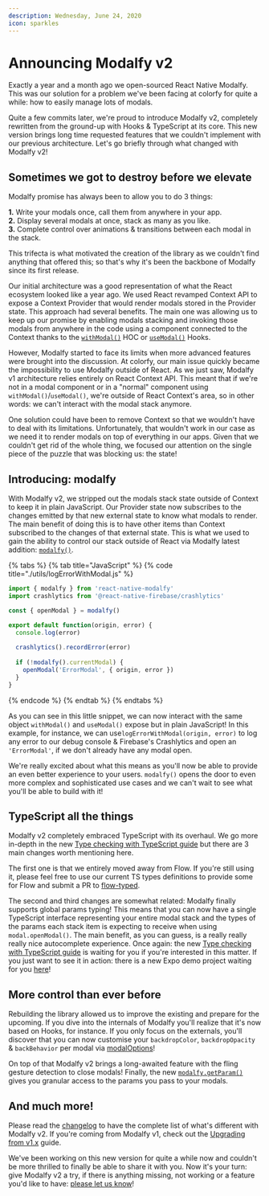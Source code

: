 ```yaml
---
description: Wednesday, June 24, 2020
icon: sparkles
---
```


# Announcing Modalfy v2

Exactly a year and a month ago we open-sourced React Native Modalfy. This was our solution for a problem we've been facing at colorfy for quite a while: how to easily manage lots of modals.

Quite a few commits later, we're proud to introduce Modalfy v2, completely rewritten from the ground-up with Hooks & TypeScript at its core. This new version brings long time requested features that we couldn't implement with our previous architecture. Let's go briefly through what changed with Modalfy v2!

## Sometimes we got to destroy before we elevate

Modalfy promise has always been to allow you to do 3 things:

**1.** Write your modals once, call them from anywhere in your app.\
**2.** Display several modals at once, stack as many as you like.\
**3.** Complete control over animations & transitions between each modal in the stack.

This trifecta is what motivated the creation of the library as we couldn't find anything that offered this; so that's why it's been the backbone of Modalfy since its first release.

Our initial architecture was a good representation of what the React ecosystem looked like a year ago. We used React revamped Context API to expose a Context Provider that would render modals stored in the Provider state. This approach had several benefits. The main one was allowing us to keep up our promise by enabling modals stacking and invoking those modals from anywhere in the code using a component connected to the Context thanks to the [`withModal()`](../api/withmodal.md) HOC or [`useModal()`](../api/usemodal.md) Hooks.

However, Modalfy started to face its limits when more advanced features were brought into the discussion. At colorfy, our main issue quickly became the impossibility to use Modalfy outside of React. As we just saw, Modalfy v1 architecture relies entirely on React Context API. This meant that if we're not in a modal component or in a "normal" component using `withModal()`/`useModal()`, we're outside of React Context's area, so in other words: we can't interact with the modal stack anymore.

One solution could have been to remove Context so that we wouldn't have to deal with its limitations. Unfortunately,  that wouldn't work in our case as we need it to render modals on top of everything in our apps. Given that we couldn't get rid of the whole thing, we focused our attention on the single piece of the puzzle that was blocking us: the state!

## Introducing: modalfy

With Modalfy v2, we stripped out the modals stack state outside of Context to keep it in plain JavaScript. Our Provider state now subscribes to the changes emitted by that new external state to know what modals to render. The main benefit of doing this is to have other items than Context subscribed to the changes of that external state. This is what we used to gain the ability to control our stack outside of React via Modalfy latest addition:  [`modalfy()`](../guides/outside-react.md).

{% tabs %}
{% tab title="JavaScript" %}
{% code title="./utils/logErrorWithModal.js" %}
```javascript
import { modalfy } from 'react-native-modalfy'
import crashlytics from '@react-native-firebase/crashlytics'

const { openModal } = modalfy()

export default function(origin, error) {
  console.log(error)
  
  crashlytics().recordError(error)
  
  if (!modalfy().currentModal) {
    openModal('ErrorModal', { origin, error })
  }
}
```
{% endcode %}
{% endtab %}
{% endtabs %}

As you can see in this little snippet, we can now interact with the same object `withModal()` and `useModal()` expose but in plain JavaScript! In this example, for instance, we can use`logErrorWithModal(origin, error)`  to log any error to our debug console & Firebase's Crashlytics and open an `'ErrorModal'`, if we don't already have any modal open.

We're really excited about what this means as you'll now be able to provide an even better experience to your users. `modalfy()` opens the door to even more complex and sophisticated use cases and we can't wait to see what you'll be able to build with it!

## TypeScript all the things

Modalfy v2 completely embraced TypeScript with its overhaul. We go more in-depth in the new [Type checking with TypeScript guide](../guides/typing.md) but there are 3 main changes worth mentioning here.

The first one is that we entirely moved away from Flow. If you're still using it, please feel free to use our current TS types definitions to provide some for Flow and submit a PR to [flow-typed](https://github.com/flow-typed/flow-typed).

The second and third changes are somewhat related: Modalfy finally supports global params typing! This means that you can now have a single TypeScript interface representing your entire modal stack and the types of the params each stack item is expecting to receive when using `modal.openModal()`. The main benefit, as you can guess, is a really really really nice autocomplete experience. Once again: the new [Type checking with TypeScript guide](../guides/typing.md) is waiting for you if you're interested in this matter. If you just want to see it in action: there is a new Expo demo project waiting for you [here](https://snack.expo.io/@charles.m/react-native-modalfy)!

## More control than ever before

Rebuilding the library allowed us to improve the existing and prepare for the upcoming. If you dive into the internals of Modalfy you'll realize that it's now based on Hooks, for instance. If you only focus on the externals, you'll discover that you can now customise your `backdropColor`, `backdropOpacity` & `backBehavior` per modal via [modalOptions](../guides/stack.md#configuring)!

On top of that Modalfy v2 brings a long-awaited feature with the fling gesture detection to close modals! Finally, the new [`modalfy.getParam()`](../guides/params.md) gives you granular access to the params you pass to your modals.

## And much more!

Please read the [changelog](https://github.com/colorfy-software/react-native-modalfy/releases/tag/v2.0.0) to have the complete list of what's different with Modalfy v2. If you're coming from Modalfy v1, check out the [Upgrading from v1.x](../guides/upgrading.md) guide.

We've been working on this new version for quite a while now and couldn't be more thrilled to finally be able to share it with you. Now it's your turn: give Modalfy v2 a try, if there is anything missing, not working or a feature you'd like to have: [please let us know](https://github.com/colorfy-software/react-native-modalfy/issues/new)!
